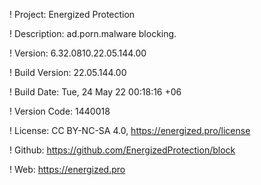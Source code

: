 ! Project: Energized Protection

! Description: ad.porn.malware blocking.

! Version: 6.32.0810.22.05.144.00

! Build Version: 22.05.144.00

! Build Date: Tue, 24 May 22 00:18:16 +06

! Version Code: 1440018

! License: CC BY-NC-SA 4.0, https://energized.pro/license

! Github: https://github.com/EnergizedProtection/block

! Web: https://energized.pro
